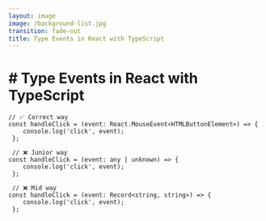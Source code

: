 ```yaml
---
layout: image
image: /background-list.jpg
transition: fade-out
title: Type Events in React with TypeScript
---
```


<div class="flex flex-justify-center h-full flex-col">
  <div class="background">

  <h1 class="text-left m-b-0 font-bold">
    # Type Events in React with TypeScript
  </h1>

```tsx {all} {lines:true} twoslash
// ✅ Correct way
const handleClick = (event: React.MouseEvent<HTMLButtonElement>) => {
    console.log('click', event);
 };

 // ❌ Junior way
const handleClick = (event: any | unknown) => {
    console.log('click', event);
 };

 // ❌ Mid way
const handleClick = (event: Record<string, string>) => {
    console.log('click', event);
 };
```

  </div>
</div>
<!-- name santi020k -->

